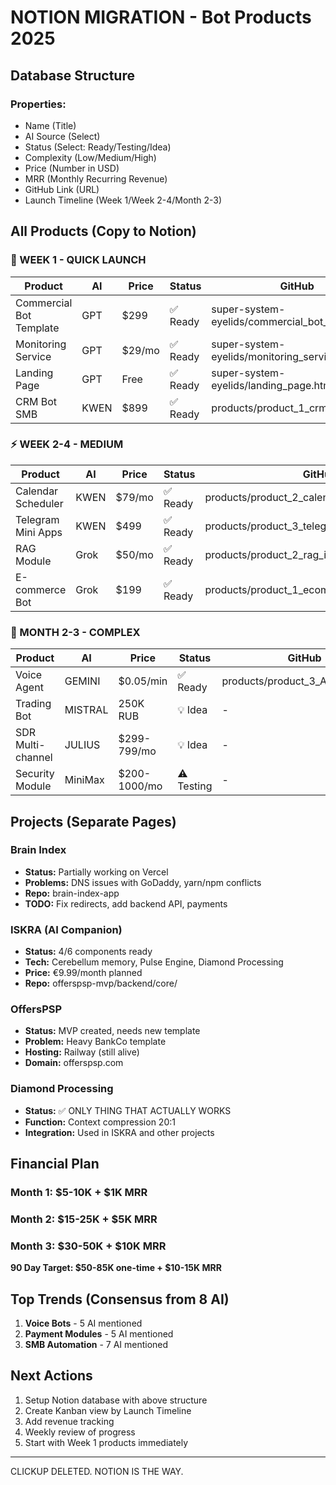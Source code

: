 # NOTION MIGRATION - Bot Products 2025

## Database Structure

### Properties:
- Name (Title)
- AI Source (Select)
- Status (Select: Ready/Testing/Idea)
- Complexity (Low/Medium/High)
- Price (Number in USD)
- MRR (Monthly Recurring Revenue)
- GitHub Link (URL)
- Launch Timeline (Week 1/Week 2-4/Month 2-3)

## All Products (Copy to Notion)

### 🚀 WEEK 1 - QUICK LAUNCH
| Product | AI | Price | Status | GitHub |
|---------|-----|-------|--------|--------|
| Commercial Bot Template | GPT | $299 | ✅ Ready | super-system-eyelids/commercial_bot_template.py |
| Monitoring Service | GPT | $29/mo | ✅ Ready | super-system-eyelids/monitoring_service.py |
| Landing Page | GPT | Free | ✅ Ready | super-system-eyelids/landing_page.html |
| CRM Bot SMB | KWEN | $899 | ✅ Ready | products/product_1_crm_bot_smb/ |

### ⚡ WEEK 2-4 - MEDIUM
| Product | AI | Price | Status | GitHub |
|---------|-----|-------|--------|--------|
| Calendar Scheduler | KWEN | $79/mo | ✅ Ready | products/product_2_calendar_scheduler_bridge/ |
| Telegram Mini Apps | KWEN | $499 | ✅ Ready | products/product_3_telegram_mini_apps_bot/ |
| RAG Module | Grok | $50/mo | ✅ Ready | products/product_2_rag_integration_module/ |
| E-commerce Bot | Grok | $199 | ✅ Ready | products/product_1_ecommerce_support_bot/ |

### 🎯 MONTH 2-3 - COMPLEX
| Product | AI | Price | Status | GitHub |
|---------|-----|-------|--------|--------|
| Voice Agent | GEMINI | $0.05/min | ✅ Ready | products/product_3_AIVoiceAgent/ |
| Trading Bot | MISTRAL | 250K RUB | 💡 Idea | - |
| SDR Multi-channel | JULIUS | $299-799/mo | 💡 Idea | - |
| Security Module | MiniMax | $200-1000/mo | ⚠️ Testing | - |

## Projects (Separate Pages)

### Brain Index
- **Status:** Partially working on Vercel
- **Problems:** DNS issues with GoDaddy, yarn/npm conflicts
- **Repo:** brain-index-app
- **TODO:** Fix redirects, add backend API, payments

### ISKRA (AI Companion)
- **Status:** 4/6 components ready
- **Tech:** Cerebellum memory, Pulse Engine, Diamond Processing
- **Price:** €9.99/month planned
- **Repo:** offerspsp-mvp/backend/core/

### OffersPSP
- **Status:** MVP created, needs new template
- **Problem:** Heavy BankCo template
- **Hosting:** Railway (still alive)
- **Domain:** offerspsp.com

### Diamond Processing
- **Status:** ✅ ONLY THING THAT ACTUALLY WORKS
- **Function:** Context compression 20:1
- **Integration:** Used in ISKRA and other projects

## Financial Plan

### Month 1: $5-10K + $1K MRR
### Month 2: $15-25K + $5K MRR
### Month 3: $30-50K + $10K MRR

**90 Day Target: $50-85K one-time + $10-15K MRR**

## Top Trends (Consensus from 8 AI)
1. **Voice Bots** - 5 AI mentioned
2. **Payment Modules** - 5 AI mentioned
3. **SMB Automation** - 7 AI mentioned

## Next Actions
1. Setup Notion database with above structure
2. Create Kanban view by Launch Timeline
3. Add revenue tracking
4. Weekly review of progress
5. Start with Week 1 products immediately

---
CLICKUP DELETED. NOTION IS THE WAY.